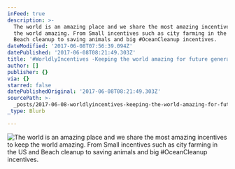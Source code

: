 ```yaml
---
inFeed: true
description: >-
  The world is an amazing place and we share the most amazing incentives to keep
  the world amazing. From Small incentives such as city farming in the US and
  Beach cleanup to saving animals and big #OceanCleanup incentives. 
dateModified: '2017-06-08T07:56:39.094Z'
datePublished: '2017-06-08T08:21:49.303Z'
title: '#WorldlyIncentives -Keeping the world amazing for future generations-'
author: []
publisher: {}
via: {}
starred: false
datePublishedOriginal: '2017-06-08T08:21:49.303Z'
sourcePath: >-
  _posts/2017-06-08-worldlyincentives-keeping-the-world-amazing-for-future-gen.md
_type: Blurb

---
```

![The world is an amazing place and we share the most amazing incentives to keep the world amazing. From Small incentives such as city farming in the US and Beach cleanup to saving animals and big #OceanCleanup incentives. ](https://the-grid-user-content.s3-us-west-2.amazonaws.com/54af976c-a954-46e7-9e48-1c380dce682a.jpg)